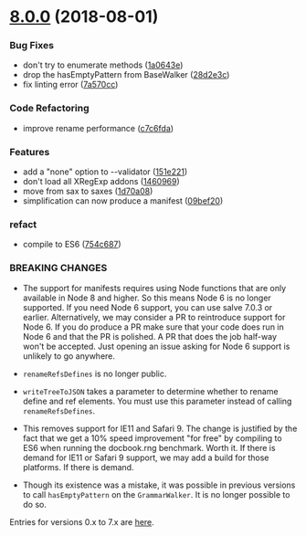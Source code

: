 <a name="8.0.0"></a>
# [8.0.0](https://github.com/mangalam-research/salve/compare/v7.0.3...v8.0.0) (2018-08-01)


### Bug Fixes

* don't try to enumerate methods ([1a0643e](https://github.com/mangalam-research/salve/commit/1a0643e))
* drop the hasEmptyPattern from BaseWalker ([28d2e3c](https://github.com/mangalam-research/salve/commit/28d2e3c))
* fix linting error ([7a570cc](https://github.com/mangalam-research/salve/commit/7a570cc))


### Code Refactoring

* improve rename performance ([c7c6fda](https://github.com/mangalam-research/salve/commit/c7c6fda))


### Features

* add a "none" option to --validator ([151e221](https://github.com/mangalam-research/salve/commit/151e221))
* don't load all XRegExp addons ([1460969](https://github.com/mangalam-research/salve/commit/1460969))
* move from sax to saxes ([1d70a08](https://github.com/mangalam-research/salve/commit/1d70a08))
* simplification can now produce a manifest ([09bef20](https://github.com/mangalam-research/salve/commit/09bef20))


### refact

* compile to ES6 ([754c687](https://github.com/mangalam-research/salve/commit/754c687))


### BREAKING CHANGES

* The support for manifests requires using Node functions that are only available
in Node 8 and higher. So this means Node 6 is no longer supported. If you need
Node 6 support, you can use salve 7.0.3 or earlier. Alternatively, we may
consider a PR to reintroduce support for Node 6. If you do produce a PR make
sure that your code does run in Node 6 and that the PR is polished. A PR that
does the job half-way won't be accepted. Just opening an issue asking for Node 6
support is unlikely to go anywhere.

* ``renameRefsDefines`` is no longer public.

* ``writeTreeToJSON`` takes a parameter to determine whether to rename define
and ref elements. You must use this parameter instead of calling
``renameRefsDefines``.

* This removes support for IE11 and Safari 9. The change is justified by the fact
that we get a 10% speed improvement "for free" by compiling to ES6 when running
the docbook.rng benchmark. Worth it. If there is demand for IE11 or Safari 9
support, we may add a build for those platforms. If there is demand.

* Though its existence was a mistake, it was possible in previous versions to call
``hasEmptyPattern`` on the ``GrammarWalker``. It is no longer possible to do so.

Entries for versions 0.x to 7.x are [here](./CHANGELOG.0.x-7.x.rst).
